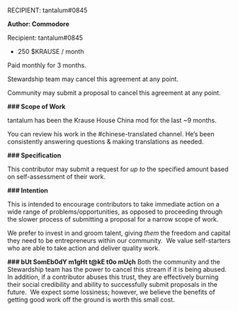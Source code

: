 RECIPIENT: tantalum#0845

**Author: Commodore**

Recipient: tantalum#0845

- 250 $KRAUSE / month

Paid monthly for 3 months.

Stewardship team may cancel this agreement at any point.

Community may submit a proposal to cancel this agreement at any point.

**### Scope of Work**

tantalum has been the Krause House China mod for the last ~9 months. 

You can review his work in the #chinese-translated channel. He’s been consistently answering questions & making translations as needed. 

**### Specification**

This contributor may submit a request for *up to* the specified amount based on self-assessment of their work.

**### Intention**

This is intended to encourage contributors to take immediate action on a wide range of problems/opportunities, as opposed to proceeding through the slower process of submitting a proposal for a narrow scope of work.

We prefer to invest in and groom talent, giving *them* the freedom and capital they need to be entrepreneurs within our community.  We value self-starters who are able to take action and deliver quality work.

**### bUt SomEb0dY m1gHt t@kE t0o mUçh** Both the community and the Stewardship team has the power to cancel this stream if it is being abused.  In addition, if a contributor abuses this trust, they are effectively burning their social credibility and ability to successfully submit proposals in the future.  We expect some lossiness; however, we believe the benefits of getting good work off the ground is worth this small cost.